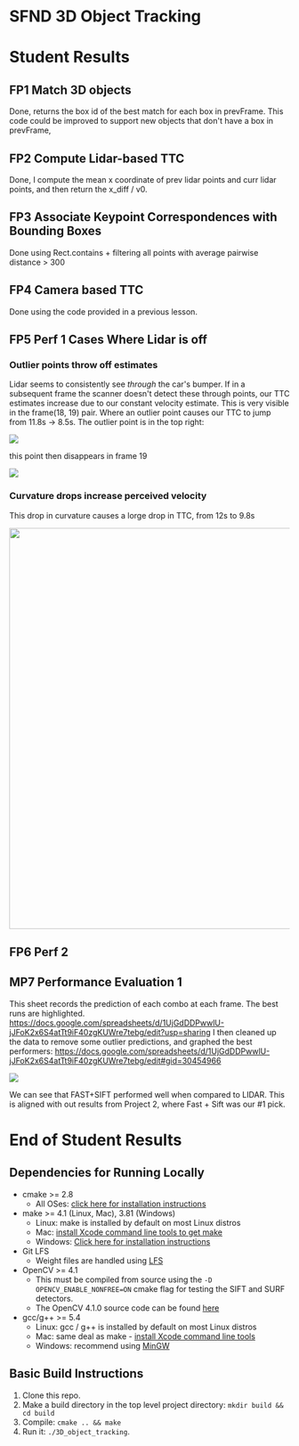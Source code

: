 # SFND 3D Object Tracking

# Student Results

## FP1 Match 3D objects
Done, returns the box id of the best match for each box in prevFrame. This code could be improved to support new objects that don't have a box in prevFrame,

## FP2 Compute Lidar-based TTC
Done, I compute the mean x coordinate of prev lidar points and curr lidar points, and then return the x_diff / v0.

## FP3 Associate Keypoint Correspondences with Bounding Boxes
Done using Rect.contains + filtering all points with average pairwise distance > 300

## FP4 Camera based TTC
Done using the code provided in a previous lesson.

## FP5 Perf 1 Cases Where Lidar is off
### Outlier points throw off estimates
Lidar seems to consistently see *through* the car's bumper. If in a subsequent frame the scanner doesn't detect these through points, our TTC estimates increase due to our constant velocity estimate. 
This is very visible in the frame(18, 19) pair. Where an outlier point causes our TTC to jump from 11.8s -> 8.5s. 
The outlier point is in the top right: 

<img src="https://i.ibb.co/yYkhwSj/image.png"/>

this point then disappears in frame 19 


<img src="https://i.ibb.co/gmKyk20/image.png"/>

### Curvature drops increase perceived velocity
This drop in curvature causes a lorge drop in TTC, from 12s to 9.8s

<img src="https://i.ibb.co/t3b3fth/image.png" width="1440" height="720" />

## FP6 Perf 2
## MP7 Performance Evaluation 1
This sheet records the prediction of each combo at each frame. The best runs are highlighted. 
https://docs.google.com/spreadsheets/d/1UjGdDDPwwlU-jJFoK2x6S4atTt9iF40zgKUWre7tebg/edit?usp=sharing
I then cleaned up the data to remove some outlier predictions, and graphed the best performers:
https://docs.google.com/spreadsheets/d/1UjGdDDPwwlU-jJFoK2x6S4atTt9iF40zgKUWre7tebg/edit#gid=30454966

<img src="https://docs.google.com/spreadsheets/d/e/2PACX-1vTb-sW4quK13SZPhAsvSZPGDzAQ8-CLDRsMojmsSMTpxKUk05-IVCPB2aKlu5fRDVG7Le8iyJE9MxPQ/pubchart?oid=951373265&format=image" />

We can see that FAST+SIFT performed well when compared to LIDAR. This is aligned with out results from Project 2, where Fast + Sift was our #1 pick.

# End of Student Results
## Dependencies for Running Locally
* cmake >= 2.8
  * All OSes: [click here for installation instructions](https://cmake.org/install/)
* make >= 4.1 (Linux, Mac), 3.81 (Windows)
  * Linux: make is installed by default on most Linux distros
  * Mac: [install Xcode command line tools to get make](https://developer.apple.com/xcode/features/)
  * Windows: [Click here for installation instructions](http://gnuwin32.sourceforge.net/packages/make.htm)
* Git LFS
  * Weight files are handled using [LFS](https://git-lfs.github.com/)
* OpenCV >= 4.1
  * This must be compiled from source using the `-D OPENCV_ENABLE_NONFREE=ON` cmake flag for testing the SIFT and SURF detectors.
  * The OpenCV 4.1.0 source code can be found [here](https://github.com/opencv/opencv/tree/4.1.0)
* gcc/g++ >= 5.4
  * Linux: gcc / g++ is installed by default on most Linux distros
  * Mac: same deal as make - [install Xcode command line tools](https://developer.apple.com/xcode/features/)
  * Windows: recommend using [MinGW](http://www.mingw.org/)

## Basic Build Instructions

1. Clone this repo.
2. Make a build directory in the top level project directory: `mkdir build && cd build`
3. Compile: `cmake .. && make`
4. Run it: `./3D_object_tracking`.
